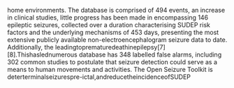 home environments. The database is comprised of 494 events, an increase in clinical studies, little progress has been made in
encompassing 146 epileptic seizures, collected over a duration
characterising SUDEP risk factors and the underlying mechanisms
of 453 days, presenting the most extensive publicly available
non-electroencephalogram seizure data to date. Additionally, the leadingtoprematuredeathinepilepsy[7][8].Thishaslednumerous
database has 348 labelled false alarms, including 302 common studies to postulate that seizure detection could serve as a means to
human movements and activities. The Open Seizure Toolkit is deterterminalseizurespre-ictal,andreducetheincidenceofSUDEP
